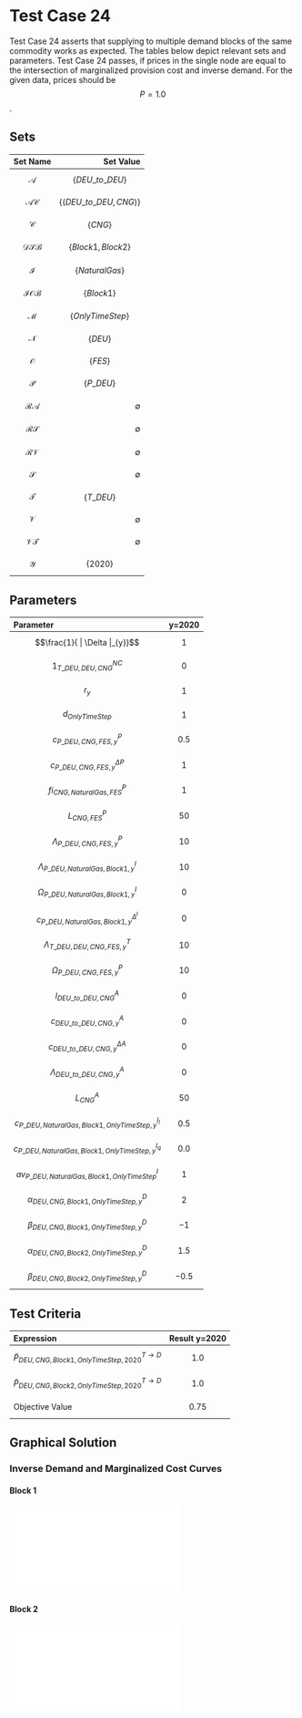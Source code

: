 # Test Case 24
Test Case 24 asserts that supplying to multiple demand blocks of the same commodity works as expected. The tables below depict relevant sets and parameters. Test Case 24 passes, if prices in the single node are equal to the intersection of marginalized provision cost and inverse demand. For the given data, prices should be $$P=1.0$$.

## Sets
|Set Name|Set Value|
|:----- | ---: |
|$$\mathcal{A}$$ | $$\{DEU\_to\_DEU\}$$|
|$$\mathcal{AC}$$ | $$\{(DEU\_to\_DEU, CNG)\}$$|
|$$\mathcal{C}$$ | $$\{CNG\}$$|
|$$\mathcal{DSB}$$ | $$\{Block 1,Block 2\}$$|
|$$\mathcal{I}$$ | $$\{Natural Gas\}$$|
|$$\mathcal{IOB}$$ | $$\{Block 1\}$$|
|$$\mathcal{M}$$ | $$\{OnlyTimeStep\}$$|
|$$\mathcal{N}$$ | $$\{DEU\}$$|
|$$\mathcal{O}$$ | $$\{FES\}$$|
|$$\mathcal{P}$$ | $$\{P\_DEU\}$$|
|$$\mathcal{RA}$$ | ∅|
|$$\mathcal{RS}$$ | ∅|
|$$\mathcal{RV}$$ | ∅|
|$$\mathcal{S}$$ | ∅|
|$$\mathcal{T}$$ | $$\{T\_DEU\}$$|
|$$\mathcal{V}$$ | ∅|
|$$\mathcal{VT}$$ | ∅|
|$$\mathcal{Y}$$ | $$\{2020\}$$|

## Parameters
|Parameter|y=2020|
|:----- | ---: |
|$$\frac{1}{ \| \Delta \|_{y}}$$ | $$1$$|
|$${1}^{NC}_{T\_DEU,DEU,CNG}$$ | $$0$$|
|$$r_{y}$$ | $$1$$|
|$$d_{OnlyTimeStep}$$ | $$1$$|
|$$c^{P}_{P\_DEU,CNG,FES,y}$$ | $$0.5$$|
|$$c^{\Delta P}_{P\_DEU,CNG,FES,y}$$ | $$1$$|
|$$fi^{P}_{CNG,Natural Gas,FES}$$ | $$1$$|
|$$L^{P}_{CNG,FES}$$ | $$50$$|
|$$\Lambda^{P}_{P\_DEU,CNG,FES,y}$$ | $$10$$|
|$$\Lambda^{I}_{P\_DEU,Natural Gas,Block 1,y}$$ | $$10$$|
|$$\Omega^{I}_{P\_DEU,Natural Gas,Block 1,y}$$ | $$0$$|
|$$c^{\Delta^{I}}_{P\_DEU,Natural Gas,Block 1,y}$$ | $$0$$|
|$$\Lambda^{T}_{T\_DEU,DEU,CNG,FES,y}$$ | $$10$$|
|$$\Omega^{P}_{P\_DEU,CNG,FES,y}$$| $$10$$ |
|$$l^{A}_{DEU\_to\_DEU,CNG}$$| $$0$$|
|$$c^{A}_{DEU\_to\_DEU,CNG,y}$$ | $$0$$|
|$$c^{\Delta A}_{DEU\_to\_DEU,CNG,y}$$ | $$0$$|
|$$\Lambda^{A}_{DEU\_to\_DEU,CNG,y}$$ | $$0$$|
|$$L^{A}_{CNG}$$ | $$50$$|
|$$c^{I_{l}}_{P\_DEU,Natural Gas,Block 1,OnlyTimeStep,y}$$| $$0.5$$|
|$$c^{I_{q}}_{P\_DEU,Natural Gas,Block 1,OnlyTimeStep,y}$$| $$0.0$$|
|$$av^{I}_{P\_DEU,Natural Gas,Block 1,OnlyTimeStep}$$| $$1$$|
|$$\alpha^{D}_{DEU,CNG,Block 1,OnlyTimeStep,y}$$| $$2$$|
|$$\beta^{D}_{DEU,CNG,Block 1,OnlyTimeStep,y}$$| $$-1$$|
|$$\alpha^{D}_{DEU,CNG,Block 2,OnlyTimeStep,y}$$| $$1.5$$|
|$$\beta^{D}_{DEU,CNG,Block 2,OnlyTimeStep,y}$$| $$-0.5$$|

## Test Criteria
|Expression|Result y=2020|
|:----- | ---: |
|$$\tilde{P}^{T \rightarrow D}_{DEU,CNG,Block 1,OnlyTimeStep,2020}$$ | $$1.0$$ |
|$$\tilde{P}^{T \rightarrow D}_{DEU,CNG,Block 2,OnlyTimeStep,2020}$$ | $$1.0$$ |
|Objective Value | $$0.75$$|$$0.75$$|

## Graphical Solution
### Inverse Demand and Marginalized Cost Curves
#### Block 1
![test_case_24a_graphic](../../images/test_case_24a_graphic.pdf)
#### Block 2
![test_case_24b_graphic](../../images/test_case_24b_graphic.pdf)
